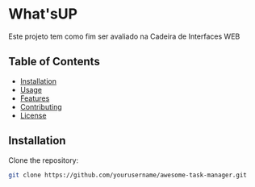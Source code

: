 # What'sUP
 Este projeto tem como fim ser avaliado na Cadeira de Interfaces WEB

## Table of Contents
- [Installation](#installation)
- [Usage](#usage)
- [Features](#features)
- [Contributing](#contributing)
- [License](#license)

## Installation

Clone the repository:
```bash
git clone https://github.com/yourusername/awesome-task-manager.git
